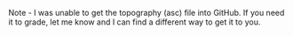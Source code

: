 Note - I was unable to get the topography (asc) file into GitHub. If you need it to grade, let me know and I can find a different way to get it to you.
